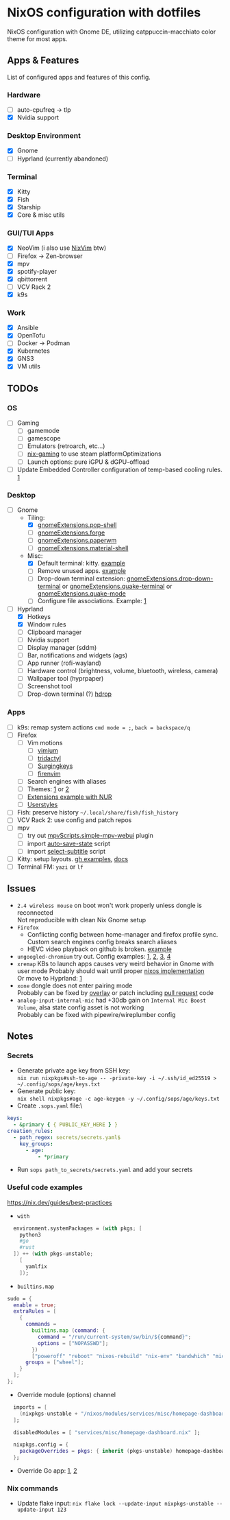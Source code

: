 # NixOS configuration with dotfiles

NixOS configuration with Gnome DE, utilizing catppuccin-macchiato color theme for most apps.

## Apps & Features

List of configured apps and features of this config.

### Hardware

- [ ] auto-cpufreq -> tlp
- [x] Nvidia support

### Desktop Environment

- [x] Gnome
- [ ] Hyprland (currently abandoned)

### Terminal

- [x] Kitty
- [x] Fish
- [x] Starship
- [x] Core & misc utils

### GUI/TUI Apps

- [x] NeoVim (i also use [NixVim](https://github.com/atimofeev/nixvim-config) btw)
- [ ] Firefox -> Zen-browser
- [x] mpv
- [x] spotify-player
- [x] qbittorrent
- [ ] VCV Rack 2
- [x] k9s

### Work

- [x] Ansible
- [x] OpenTofu
- [ ] Docker -> Podman
- [x] Kubernetes
- [x] GNS3
- [x] VM utils

## TODOs

### OS

- [ ] Gaming
  - [ ] gamemode
  - [ ] gamescope
  - [ ] Emulators (retroarch, etc...)
  - [ ] [nix-gaming](https://github.com/fufexan/nix-gaming) to use steam platformOptimizations
  - [ ] Launch options: pure iGPU & dGPU-offload
- [ ] Update Embedded Controller configuration of temp-based cooling rules. [1](https://4pda.to/forum/index.php?showtopic=843452&view=findpost&p=76102206)

### Desktop

- [ ] Gnome
  - Tiling:
    - [x] [gnomeExtensions.pop-shell](https://github.com/pop-os/shell)
    - [ ] [gnomeExtensions.forge](https://github.com/forge-ext/forge)
    - [ ] [gnomeExtensions.paperwm](https://github.com/paperwm/PaperWM)
    - [ ] [gnomeExtensions.material-shell](https://github.com/material-shell/material-shell)
  - Misc:
    - [x] Default terminal: kitty. [example](https://github.com/Konecho/nixos-config/blob/b1caefe45c071aad97726ab0d0f87895ef455a9e/system/desktop/gnome.nix#L45)
    - [ ] Remove unused apps. [example](https://github.com/Konecho/nixos-config/blob/b1caefe45c071aad97726ab0d0f87895ef455a9e/system/desktop/gnome.nix#L11)
    - [ ] Drop-down terminal extension: [gnomeExtensions.drop-down-terminal](https://github.com/zzrough/gs-extensions-drop-down-terminal) or [gnomeExtensions.quake-terminal](https://github.com/diegodario88/quake-terminal) or [gnomeExtensions.quake-mode](https://github.com/repsac-by/gnome-shell-extension-quake-mode)
    - [ ] Configure file associations. Example: [1](https://github.com/zoriya/flake/blob/cc58c927b06f687ad524770371a9ac28edb4ea15/modules/common/apps.nix)
- [ ] Hyprland
  - [x] Hotkeys
  - [x] Window rules
  - [ ] Clipboard manager
  - [ ] Nvidia support
  - [ ] Display manager (sddm)
  - [ ] Bar, notifications and widgets (ags)
  - [ ] App runner (rofi-wayland)
  - [ ] Hardware control (brightness, volume, bluetooth, wireless, camera)
  - [ ] Wallpaper tool (hyprpaper)
  - [ ] Screenshot tool
  - [ ] Drop-down terminal (?) [hdrop](https://github.com/hyprwm/contrib/blob/2d4ece4a008feefddc194bde785b1d39f987b5a7/hdrop/hdrop)

### Apps

- [ ] k9s: remap system actions `cmd mode = ;`, `back = backspace/q`
- [ ] Firefox
  - [ ] Vim motions
    - [ ] [vimium](https://github.com/philc/vimium)
    - [ ] [tridactyl](https://github.com/tridactyl/tridactyl)
    - [ ] [Surgingkeys](https://github.com/brookhong/Surfingkeys)
    - [ ] [firenvim](https://github.com/glacambre/firenvim)
  - [ ] Search engines with aliases
  - [ ] Themes: [1](https://addons.mozilla.org/en-US/firefox/addon/catppuccin-macchiato-lavender2) or [2](https://github.com/catppuccin/firefox)
  - [ ] [Extensions example with NUR](https://github.com/chadcat7/crystal/blob/d412b11824f13e251186afec31714abda29e323c/home/namish/conf/browsers/firefox/default.nix)
  - [ ] [Userstyles](https://github.com/catppuccin/userstyles)
- [ ] Fish: preserve history `~/.local/share/fish/fish_history`
- [ ] VCV Rack 2: use config and patch repos
- [ ] mpv
  - [ ] try out [mpvScripts.simple-mpv-webui](https://github.com/open-dynaMIX/simple-mpv-webui) plugin
  - [ ] import [auto-save-state](https://github.com/atimofeev/dotfiles/blob/main/mpv/files/scripts/auto-save-state.lua) script
  - [ ] import [select-subtitle](https://github.com/atimofeev/dotfiles/blob/main/mpv/files/scripts/select-subtitle.lua) script
- [ ] Kitty: setup layouts. [gh examples](https://github.com/search?q=enabled_layouts+path%3A**%2Fkitty.conf&type=code), [docs](https://sw.kovidgoyal.net/kitty/layouts/)
- [ ] Terminal FM: `yazi` or `lf`

## Issues

- `2.4 wireless mouse` on boot won't work properly unless dongle is reconnected\
  Not reproducible with clean Nix Gnome setup
- `Firefox`
  - Conflicting config between home-manager and firefox profile sync.\
    Custom search engines config breaks search aliases
  - HEVC video playback on github is broken. [example](https://github.com/mrjones2014/smart-splits.nvim/issues/179#issuecomment-2049847490)
- `ungoogled-chromium` try out. Config examples: [1](https://github.com/berbiche/dotfiles/blob/1e4d0501bde814be76419d8f21cf2fb9079e6a93/profiles/programs/chromium.nix#L49), [2](https://github.com/corytertel/nix-configuration/blob/15c5acf13669ef26e697cba514258c8c098aaf98/overlays/ungoogled-chromium.nix#L4), [3](https://github.com/pokon548/OysterOS/blob/31f46814e655da2cf4df53fd8f02a764fc7960fa/desktop/application/ungoogled-chromium/default.nix#L7), [4](https://github.com/kalbasit/soxincfg/blob/b600fb23f8611158e54b0cee85790b927ee2d89c/modules/programs/chromium/nixos.nix#L16)
- `xremap` KBs to launch apps causes very weird behavior in Gnome with user mode
  Probably should wait until proper [nixos implementation](https://github.com/NixOS/nixpkgs/issues/234076) \
  Or move to Hyprland: [1](https://github.com/Maticzpl/nix-config/blob/1d84bb79d5e3f0e0b7996e914653c1cfc89e7844/nix-modules/hyprland/xremap.nix)
- `xone` dongle does not enter pairing mode\
  Probably can be fixed by [overlay](https://github.com/search?q=repo%3Agiovannilucasmoura%2Fdotfiles%20xone&type=code) or patch including [pull request](https://github.com/medusalix/xone/pull/35) code
- `analog-input-internal-mic` had +30db gain on `Internal Mic Boost Volume`, alsa state config asset is not working\
  Probably can be fixed with pipewire/wireplumber config

## Notes

### Secrets

- Generate private age key from SSH key:\
  `nix run nixpkgs#ssh-to-age -- -private-key -i ~/.ssh/id_ed25519 > ~/.config/sops/age/keys.txt`
- Generate public key:\
  `nix shell nixpkgs#age -c age-keygen -y ~/.config/sops/age/keys.txt`
- Create `.sops.yaml` file:\

```yaml
keys:
  - &primary { { PUBLIC_KEY_HERE } }
creation_rules:
  - path_regex: secrets/secrets.yaml$
    key_groups:
      - age:
          - *primary
```

- Run `sops path_to_secrets/secrets.yaml` and add your secrets

### Useful code examples

https://nix.dev/guides/best-practices

- `with`

```nix
  environment.systemPackages = (with pkgs; [
    python3
    #go
    #rust
  ]) ++ (with pkgs-unstable;
    [
      yamlfix
    ]);
```

- `builtins.map`

```nix
sudo = {
  enable = true;
  extraRules = [
    {
      commands =
        builtins.map (command: {
          command = "/run/current-system/sw/bin/${command}";
          options = ["NOPASSWD"];
        })
        ["poweroff" "reboot" "nixos-rebuild" "nix-env" "bandwhich" "mic-light-on" "mic-light-off" "systemctl"];
      groups = ["wheel"];
    }
  ];
};
```

- Override module (options) channel

```nix
  imports = [
    (nixpkgs-unstable + "/nixos/modules/services/misc/homepage-dashboard.nix")
  ];

  disabledModules = [ "services/misc/homepage-dashboard.nix" ];

  nixpkgs.config = {
    packageOverrides = pkgs: { inherit (pkgs-unstable) homepage-dashboard; };
  };
```

- Override Go app: [1](https://discourse.nixos.org/t/inconsistent-vendoring-in-buildgomodule-when-overriding-source/9225/6), [2](https://github.com/NixOS/nixpkgs/issues/86349#issuecomment-945210042)

### Nix commands

- Update flake input: `nix flake lock --update-input nixpkgs-unstable --update-input 123`
